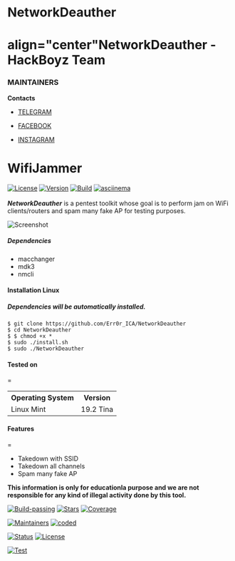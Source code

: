 # NetworkDeauther
</p>

<h1> align="center"NetworkDeauther - HackBoyz Team</h1>

<p align="center">

</p>

### MAINTAINERS

**Contacts**

* [TELEGRAM](https://t.me/termuxxhacking)

* [FACEBOOK](https://www.facebook.com/termuxxhacking)

* [INSTAGRAM](https://instagram.com/termux_hacking)

# WifiJammer
[![License](https://img.shields.io/badge/License-GPL-red.svg)](https://github.com/aryanrtm/KawaiiDeauther/blob/master/LICENSE)  [![Version](https://img.shields.io/badge/Release-1.2-blue.svg?maxAge=259200)]()  [![Build](https://img.shields.io/badge/Supported_OS-Linux-green.svg)]()  [![asciinema](https://img.shields.io/badge/asciinema-Demo-red.svg)](https://asciinema.org/a/294970)
<br/>
<br/>
***NetworkDeauther*** is a pentest toolkit whose goal is to perform jam on WiFi clients/routers and spam many fake AP for testing purposes.

![Screenshot](https://i.postimg.cc/jtyBL691/Screenshot-20200428-075006-Termux.jpg)


##### Dependencies

- macchanger
- mdk3
- nmcli


#### Installation Linux

##### Dependencies will be automatically installed.

    $ git clone https://github.com/Err0r_ICA/NetworkDeauther
    $ cd NetworkDeauther
    $ $ chmod +x *
    $ sudo ./install.sh
    $ sudo ./NetworkDeauther


#### Tested on
=

<table>
    <tr>
        <th>Operating System</th>
        <th> Version </th>
    </tr>
    <tr>
        <td>Linux Mint</td>
        <td> 19.2 Tina </td>
    </tr>
</table>


#### Features
=
- Takedown with SSID
- Takedown all channels
- Spam many fake AP

**This information is only for educationla purpose and we are not responsible for any kind of illegal activity done by this tool.**

[![Build-passing](https://img.shields.io/badge/build-passing-red.svg?style=plastic)](https://github.com/Err0r-ICA/SpeedTest/issues) [![Stars](https://img.shields.io/open-vsx/stars/Redhat/Java.svg?style=plastic&color=orange)](https://github.com/Err0r-ICA/SpeedTest/issues) [![Coverage](https://img.shields.io/azure-devops/coverage/Swellaby/Opensource/25?color=yellow&style=plastic)](https://github.com/Err0r-ICA/SpeedTest/issues)

[![Maintainers](https://img.shields.io/badge/mainteiners-HackBoyz-green.svg?style=plastic)](https://github.com/Err0r-ICA/SpeedTest/issues) [![coded](https://img.shields.io/badge/coded%20in-shell-mintgreen.svg?style=plastic)](https://github.com/Err0r-ICA/SpeedTest/issues)

[![Status](https://img.shields.io/badge/code%20status-encrypted-cyan.svg?style=plastic)](https://github.com/Err0r-ICA/SpeedTest/issues) [![License](https://img.shields.io/badge/license-MIT-blueviolet.svg?style=plastic)](https://github.com/Err0r-ICA/SpeedTest/issues)

[![Test](https://img.shields.io/badge/tested%20on-Kali%20Linux,%20Ubuntu,%20Parrot%20OS,%20Debian,%20ANDRAX%20Mobile-%23ff69b4.svg?style=plastic)](https://github.com/Err0r-ICA/SpeedTest/issues)
 
